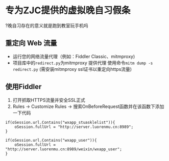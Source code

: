 # 专为ZJC提供的虚拟晚自习假条
?晚自习存在的意义就是跑到教室玩手机吗

## 重定向 Web 流量
- 运行您的网络流量代理（例如：Fiddler Classic、mitmproxy)      
- 项目库中的`redirect.py`为mitmproxy 提供代理 使用命令`mitm dump -s redirect.py` (需安装mitmproxy ssl证书以重定向https流量)        

## 使用Fiddler    
1. 打开抓取HTTPS流量并安全SSL正式    
2. Rules -> Customize Rules -> 搜索OnBeforeRequest函数并在该函数下添加一下代码    
```
if(oSession.url.Contains("wxapp_stuasklelist")){
	oSession.fullUrl = "http://server.luorenmu.cn:8989";
}

if(oSession.url.Contains("wxapp_user")){
	oSession.fullUrl = "http://server.luorenmu.cn:8989/weixin/wxapp_user";
}
```      

